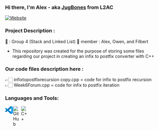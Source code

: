 ### Hi there, I'm Alex - aka [JugBones][website] from L2AC
[![Website](https://www.kindpng.com/picc/m/128-1280187_github-logo-png-github-transparent-png.png)](https://github.com/JugBones)

### Project Description :
👥 : Group 4 (Stack and Linked List)
👤 member : Alex, Owen, and Filbert
- This repository was created for the purpose of storing some files regarding our project in creating an infix to postfix converter with C++

### Our code files description here :
👉🏻 infixtopostfixrecursion copy.cpp = code for infix to postfix recursion
<br> 👉🏻 Week6Forum.cpp = code for infix to postfix iteration


### Languages and Tools:

<img align="left" alt="Visual Studio Code" width="26px" src="https://raw.githubusercontent.com/github/explore/80688e429a7d4ef2fca1e82350fe8e3517d3494d/topics/visual-studio-code/visual-studio-code.png" />
<img align="left" alt="GitHub" width="26px" 
src="https://github.githubassets.com/images/modules/logos_page/GitHub-Mark.png" />
<img align="left" alt="C++" width="26px"
src="https://upload.wikimedia.org/wikipedia/commons/thumb/1/18/ISO_C%2B%2B_Logo.svg/306px-ISO_C%2B%2B_Logo.svg.png" />

[website]: https://github.com/JugBones
